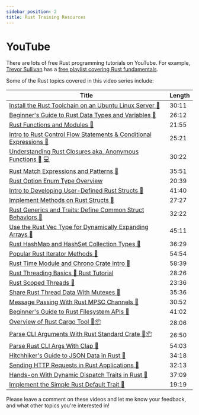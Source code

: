 ```yaml
---
sidebar_position: 2
title: Rust Training Resources
---
```


# YouTube

There are lots of free Rust programming tutorials on YouTube. 
For example, [Trevor Sullivan](https://youtube.com/trevorsullivan) has a [free playlist covering Rust fundamentals](https://www.youtube.com/playlist?list=PLDbRgZ0OOEpUkWDGqp91ODn0dk7LPBAUL).

Some of the Rust topics covered in this video series include:

| Title | Length |
| - | - |
| [Install the Rust Toolchain on an Ubuntu Linux Server 🦀](https://youtu.be/lTjGt17bQ3k) | 30:11 |
| [Beginner's Guide to Rust Data Types and Variables 🦀](https://youtu.be/MJrBLTHJPCo) | 26:12 |
| [Rust Functions and Modules 🦀](https://youtu.be/io7MSlvYyWg) | 21:55 |
| [Intro to Rust Control Flow Statements & Conditional Expressions 🦀](https://youtu.be/3XpxkJXggHA) | 25:21 |
| [Understanding Rust Closures aka. Anonymous Functions 🦀 💻](https://youtu.be/qXNUHfpalts) | 30:22 |
| [Rust Match Expressions and Patterns 🦀](https://youtu.be/pf8eQwWkTaY) | 35:51 |
| [Rust Option Enum Type Overview](https://youtu.be/z8k_EViGC10) | 20:39 |
| [Intro to Developing User-Defined Rust Structs 🦀](https://youtu.be/3Ly25IYHIMc) | 41:40 |
| [Implement Methods on Rust Structs 🦀](https://youtu.be/7EYSXQFRyKY) | 27:27 |
| [Rust Generics and Traits: Define Common Struct Behaviors 🦀](https://www.youtube.com/watch?v=XKbOVFt3UNY) | 32:22 |
| [Use the Rust Vec Type for Dynamically Expanding Arrays 🦀](https://www.youtube.com/watch?v=VIBbzFQcedU) | 45:11 |
| [Rust HashMap and HashSet Collection Types 🦀](https://www.youtube.com/watch?v=KYw3Lnf0nSY) | 36:29 |
| [Popular Rust Iterator Methods 🦀](https://www.youtube.com/watch?v=81CC2V9uR5Y) | 54:54 |
| [Rust Time Module and Chrono Crate Intro 🦀](https://www.youtube.com/watch?v=hZ0hT2LVxCc) | 58:39 |
| [Rust Threading Basics 🦀 Rust Tutorial](https://www.youtube.com/watch?v=YKBwKy5PrpQ) | 28:26 |
| [Rust Scoped Threads 🦀 ](https://www.youtube.com/watch?v=3bFSrhm4nEM) | 23:36 |
| [Share Rust Thread Data With Mutexes 🦀](https://www.youtube.com/watch?v=ycM5jqYT9Og) | 35:36 |
| [Message Passing With Rust MPSC Channels 🦀](https://www.youtube.com/watch?v=0P6XfhM5PRA) | 30:52 |
| [Beginner's Guide to Rust Filesystem APIs 🦀](https://www.youtube.com/watch?v=0H3pg_pjyRE) | 41:02 |
| [Overview of Rust Cargo Tool 🦀📦](https://www.youtube.com/watch?v=YsGLqvMIjrQ) | 28:06 |
| [Parse CLI Arguments With Rust Standard Crate 🦀📦](https://www.youtube.com/watch?v=yZQ2vYsRE7A) | 26:50 |
| [Parse Rust CLI Args With Clap 🦀](https://www.youtube.com/watch?v=Ot3qCA3Iv_8) | 54:03 |
| [Hitchhiker's Guide to JSON Data in Rust 🦀](https://www.youtube.com/watch?v=YLZtw8_aLwA) | 34:18 |
| [Sending HTTP Requests in Rust Applications 🦀](https://www.youtube.com/watch?v=E2qnMh3W7TM) | 32:13 |
| [Hands-on With Dynamic Dispatch Traits in Rust 🦀](https://www.youtube.com/watch?v=3biW5NkNnrk) | 37:09 |
| [Implement the Simple Rust Default Trait 🦀](https://www.youtube.com/watch?v=i07Uq2sU5YI) | 19:19 |

Please leave a comment on these videos and let me know your feedback, and what other topics you're interested in!